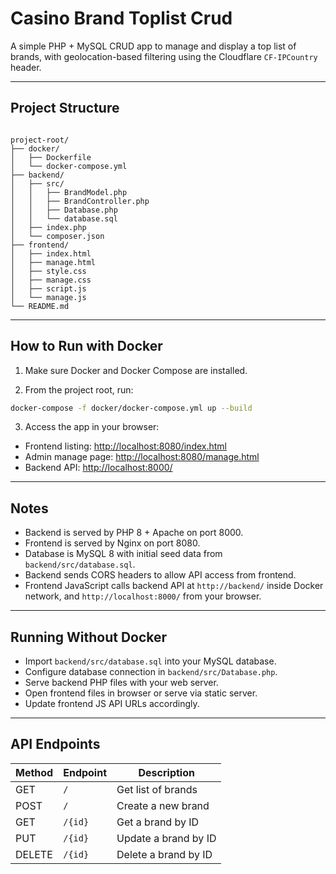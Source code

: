 # Casino Brand Toplist Crud

A simple PHP + MySQL CRUD app to manage and display a top list of brands, with geolocation-based filtering using the Cloudflare `CF-IPCountry` header.

---

## Project Structure

```

project-root/
├── docker/
│   ├── Dockerfile
│   └── docker-compose.yml
├── backend/
│   ├── src/
│   │   ├── BrandModel.php
│   │   ├── BrandController.php
│   │   ├── Database.php
│   │   └── database.sql
│   ├── index.php
│   └── composer.json
├── frontend/
│   ├── index.html
│   ├── manage.html
│   ├── style.css
│   ├── manage.css
│   ├── script.js
│   └── manage.js
└── README.md

````

---

## How to Run with Docker

1. Make sure Docker and Docker Compose are installed.

2. From the project root, run:

```bash
docker-compose -f docker/docker-compose.yml up --build
````

3. Access the app in your browser:

* Frontend listing: [http://localhost:8080/index.html](http://localhost:8080/index.html)
* Admin manage page: [http://localhost:8080/manage.html](http://localhost:8080/manage.html)
* Backend API: [http://localhost:8000/](http://localhost:8000/)

---

## Notes

* Backend is served by PHP 8 + Apache on port 8000.
* Frontend is served by Nginx on port 8080.
* Database is MySQL 8 with initial seed data from `backend/src/database.sql`.
* Backend sends CORS headers to allow API access from frontend.
* Frontend JavaScript calls backend API at `http://backend/` inside Docker network, and `http://localhost:8000/` from your browser.

---

## Running Without Docker

* Import `backend/src/database.sql` into your MySQL database.
* Configure database connection in `backend/src/Database.php`.
* Serve backend PHP files with your web server.
* Open frontend files in browser or serve via static server.
* Update frontend JS API URLs accordingly.

---

## API Endpoints

| Method | Endpoint | Description          |
| ------ | ------- | -------------------- |
| GET    | `/`  | Get list of brands   |
| POST   | `/`  | Create a new brand   |
| GET    | `/{id}` | Get a brand by ID    |
| PUT    | `/{id}` | Update a brand by ID |
| DELETE | `/{id}` | Delete a brand by ID |


